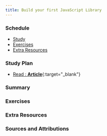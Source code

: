 ```yaml
---
title: Build your first JavaScript Library
---
```


### Schedule

  - [Study](#study-plan-NN)
  - [Exercises](#exercises-NN)
  - [Extra Resources](#extra-resources-NN)

### Study Plan

  <!-- SGEN:META:PROGRESS:task=Read 'Fundamental text and font styling' -->
  - [Read : **Article**](URL){:target="_blank"}

  <!-- TODO: Watch: Build Your First Javascript Library (Like jQuery!) -->
  <!-- https://www.youtube.com/watch?v=24GF5MVEEjE -->

  <!-- TODO: Practice by extending the library to do the following: -->
  <!-- Select multiple elements, onSubmit? -->

### Summary

### Exercises

### Extra Resources

### Sources and Attributions